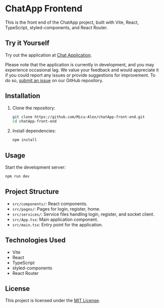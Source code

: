 # ChatApp Frontend

This is the front end of the ChatApp project, built with Vite, React, TypeScript, styled-components, and React Router.

## Try it Yourself

Try out the application at [Chat Application](https://chat-application-delta-indol.vercel.app/).

Please note that the application is currently in development, and you may experience occasional lag. We value your feedback and would appreciate it if you could report any issues or provide suggestions for improvement. To do so, [submit an issue](https://github.com/Micu-Alex/chat-application/issues) on our GitHub repository.

## Installation

1. Clone the repository:

   ```bash
   git clone https://github.com/Micu-Alex/chatApp-front-end.git
   cd chatApp-front-end
   ```

2. Install dependencies:

   ```bash
   npm install
   ```

## Usage

Start the development server:

```bash
npm run dev
```

## Project Structure

- `src/components/`: React components.
- `src/pages/`: Pages for login, register, home.
- `src/services/`: Service files handling login, register, and socket client.
- `src/App.tsx`: Main application component.
- `src/main.tsx`: Entry point for the application.

## Technologies Used

- Vite
- React
- TypeScript
- styled-components
- React Router

## License

This project is licensed under the [MIT License](LICENSE).
